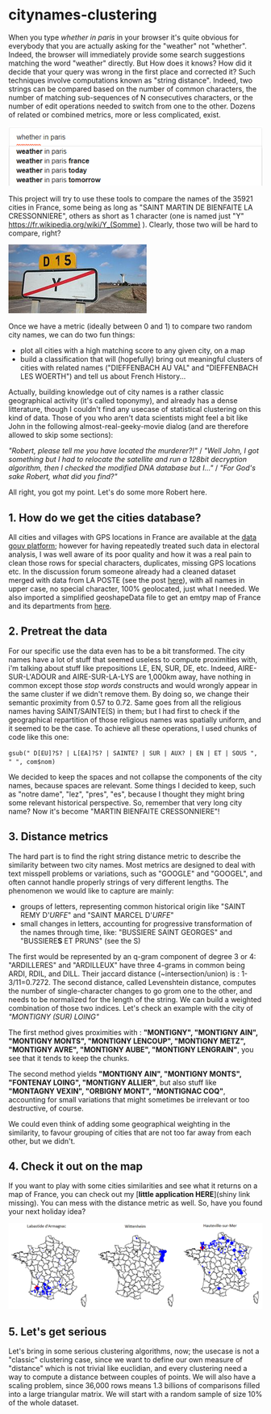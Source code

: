 # citynames-clustering

When you type *whether in paris* in your browser it's quite obvious for everybody that you are actually asking for the "weather" not "whether". Indeed, the browser will immediately provide some search suggestions matching the word "weather" directly. But How does it knows? How did it decide that your query was wrong in the first place and corrected it? Such techniques involve computations known as "string distance". Indeed, two strings can be compared based on the number of common characters, the number of matching sub-sequences of N consecutives characters, or the number of edit operations needed to switch from one to the other. Dozens of related or combined metrics, more or less complicated, exist.

![search](search_suggestion.png)

This project will try to use these tools to compare the names of the 35921 cities in France, some being as long as "SAINT MARTIN DE BIENFAITE LA CRESSONNIERE", others as short as 1 character (one is named just "Y" https://fr.wikipedia.org/wiki/Y_(Somme) ). Clearly, those two will be hard to compare, right?

![Y](y_city.png)

Once we have a metric (ideally between 0 and 1) to compare two random city names, we can do two fun things:
- plot all cities with a high matching score to any given city, on a map
- build a classification that will (hopefully) bring out meaningful clusters of cities with related names ("DIEFFENBACH AU VAL" and "DIEFFENBACH LES WOERTH") and tell us about French History... 

Actually, building knowledge out of city names is a rather classic geographical activity (it's called toponymy), and already has a dense litterature, though I couldn't find any usecase of statistical clustering on this kind of data. Those of you who aren't data scientists might feel a bit like John in the following almost-real-geeky-movie dialog (and are therefore allowed to skip some sections):

*"Robert, please tell me you have located the murderer?!"* / 
*"Well John, I got something but I had to relocate the satellite and run a 128bit decryption algorithm, then I checked the modified DNA database but I..."* / 
*"For God's sake Robert, what did you find?"*

All right, you got my point. Let's do some more Robert here. 

## 1. How do we get the cities database?

All cities and villages with GPS locations in France are available at the [data gouv platform](https://www.data.gouv.fr/fr/datasets/listes-des-communes-geolocalisees-par-regions-departements-circonscriptions-nd/); however for having repeatedly treated such data in electoral analysis, I was well aware of its poor quality and how it was a real pain to clean those rows for special characters, duplicates, missing GPS locations etc. In the discussion forum someone already had a cleaned dataset merged with data from LA POSTE (see the post [here](https://www.datavis.fr/index.php?page=validate-your-data)), with all names in upper case, no special character, 100% geolocated, just what I needed. We also imported a simplified geoshapeData file to get an emtpy map of France and its departments from [here](https://www.data.gouv.fr/fr/datasets/contours-des-departements-francais-issus-d-openstreetmap/).

## 2. Pretreat the data

For our specific use the data even has to be a bit transformed. The city names have a lot of stuff that seemed useless to compute proximities with, i'm talking about stuff like prepositions LE, EN, SUR, DE, etc. Indeed, AIRE-SUR-L'ADOUR and AIRE-SUR-LA-LYS are 1,000km away, have nothing in common except those *stop words* constructs and would wrongly appear in the same cluster if we didn't remove them. By doing so, we change their semantic proximity from 0.57 to 0.72. Same goes from all the religious names having SAINT/SAINTE(S) in them; but I had first to check if the geographical repartition of those religious names was spatially uniform, and it seemed to be the case. To achieve all these operations, I used chunks of code like this one:

`gsub(" D[EU]?S? | L[EA]?S? | SAINTE? | SUR | AUX? | EN | ET | SOUS ", " ", com$nom)`

We decided to keep the spaces and not collapse the components of the city names, because spaces are relevant. Some things I decided to keep, such as "notre dame", "lez", "pres", "es", because I thought they might bring some relevant historical perspective. So, remember that very long city name? Now it's become "MARTIN BIENFAITE CRESSONNIERE"!

## 3. Distance metrics

The hard part is to find the right string distance metric to describe the similarity between two city names. Most metrics are designed to deal with text misspell problems or variations, such as "GOOGLE" and "GOOGEL", and often cannot handle properly strings of very different lengths. The phenomenon we would like to capture are mainly:
- groups of letters, representing common historical origin like "SAINT REMY D'*URFE*" and "SAINT MARCEL D'*URFE*"
- small changes in letters, accounting for progressive transformation of the names through time, like: "BUSSIERE SAINT GEORGES" and "BUSSIERE**S** ET PRUNS" (see the S)

The first would be represented by an q-gram component of degree 3 or 4: "ARDILLERES" and "ARDILLEUX" have three 4-grams in common being ARDI, RDIL, and DILL. Their jaccard distance (~intersection/union) is : 1-3/11=0.7272. The second distance, called Levenshtein distance, computes the number of single-character changes to go grom one to the other, and needs to be normalized for the length of the string. We can build a weighted combination of those two indices. Let's check an example with the city of *"MONTIGNY (SUR) LOING"*

The first method gives proximities with : **"MONTIGNY", "MONTIGNY AIN", "MONTIGNY MONTS", "MONTIGNY LENCOUP", "MONTIGNY METZ", "MONTIGNY AVRE", "MONTIGNY AUBE", "MONTIGNY LENGRAIN"**, you see that it tends to keep the chunks.

The second method yields **"MONTIGNY AIN", "MONTIGNY MONTS", "FONTENAY LOING", "MONTIGNY ALLIER"**, but also stuff like **"MONTAGNY VEXIN", "ORBIGNY MONT", "MONTIGNAC COQ"**, accounting for small variations that might sometimes be irrelevant or too destructive, of course.

We could even think of adding some geographical weighting in the similarity, to favour grouping of cities that are not too far away from each other, but we didn't.

## 4. Check it out on the map

If you want to play with some cities similarities and see what it returns on a map of France, you can check out my [**little application HERE**](shiny link missing). You can mess with the distance metric as well. So, have you found your next holiday idea?

![map](proximity_map.png)

## 5. Let's get serious

Let's bring in some serious clustering algorithms, now; the usecase is not a "classic" clustering case, since we want to define our own measure of "distance" which is not trivial like euclidian, and every clustering need a way to compute a distance between couples of points. We will also have a scaling problem, since 36,000 rows means 1.3 billions of comparisons filled into a large triangular matrix. We will start with a random sample of size 10% of the whole dataset.








